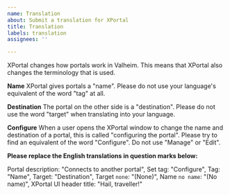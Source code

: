 ```yaml
---
name: Translation
about: Submit a translation for XPortal
title: Translation
labels: translation
assignees: ''

---
```


XPortal changes how portals work in Valheim. This means that XPortal also changes the terminology that is used.

**Name**
XPortal gives portals a "name". Please do not use your language's equivalent of the word "tag" at all.

**Destination**
The portal on the other side is a "destination". Please do not use the word "target" when translating into your language.

**Configure**
When a user opens the XPortal window to change the name and destination of a portal, this is called "configuring the portal". Please try to find an equivalent of the word "Configure". Do not use "Manage" or "Edit".

**Please replace the English translations in question marks below:**

Portal description: "Connects to another portal",
Set tag: "Configure",
Tag: "Name",
Target: "Destination",
Target `none`: "(None)",
Name `no name`: "(No name)",
XPortal UI header title: "Hail, traveller!"
